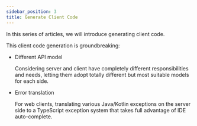 ```yaml
---
sidebar_position: 3
title: Generate Client Code
---
```


In this series of articles, we will introduce generating client code. 

This client code generation is groundbreaking:

-   Different API model

    Considering server and client have completely different responsibilities and needs, letting them adopt totally different but most suitable models for each side.

-   Error translation

    For web clients, translating various Java/Kotlin exceptions on the server side to a TypeScript exception system that takes full advantage of IDE auto-complete.